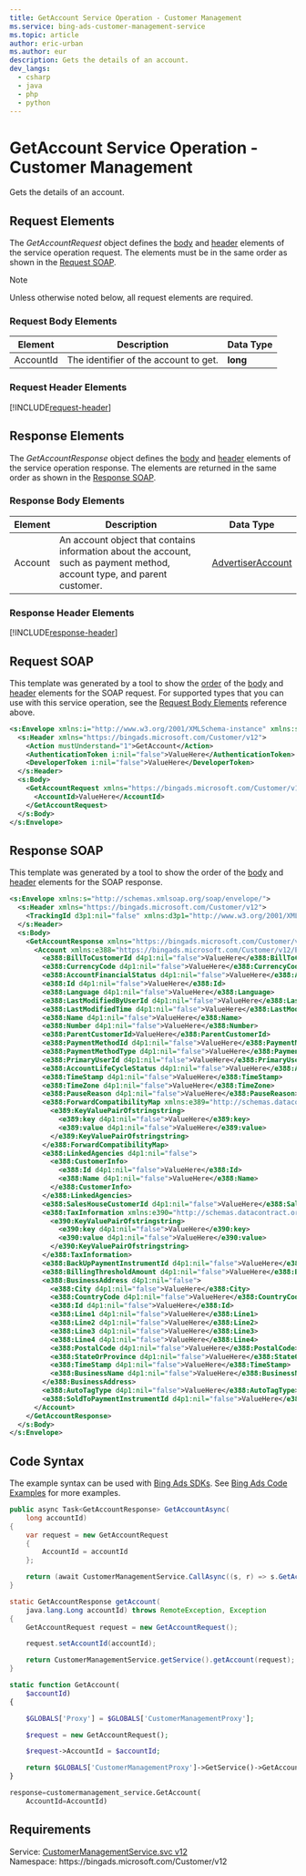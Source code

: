 ```yaml
---
title: GetAccount Service Operation - Customer Management
ms.service: bing-ads-customer-management-service
ms.topic: article
author: eric-urban
ms.author: eur
description: Gets the details of an account.
dev_langs: 
  - csharp
  - java
  - php
  - python
---
```

# GetAccount Service Operation - Customer Management
Gets the details of an account.

## <a name="request"></a>Request Elements
The *GetAccountRequest* object defines the [body](#request-body) and [header](#request-header) elements of the service operation request. The elements must be in the same order as shown in the [Request SOAP](#request-soap). 

> [!NOTE]
> Unless otherwise noted below, all request elements are required.

### <a name="request-body"></a>Request Body Elements

|Element|Description|Data Type|
|-----------|---------------|-------------|
|<a name="accountid"></a>AccountId|The identifier of the account to get.|**long**|

### <a name="request-header"></a>Request Header Elements
[!INCLUDE[request-header](./includes/request-header.md)]

## <a name="response"></a>Response Elements
The *GetAccountResponse* object defines the [body](#response-body) and [header](#response-header) elements of the service operation response. The elements are returned in the same order as shown in the [Response SOAP](#response-soap).

### <a name="response-body"></a>Response Body Elements

|Element|Description|Data Type|
|-----------|---------------|-------------|
|<a name="account"></a>Account|An account object that contains information about the account, such as payment method, account type, and parent customer.|[AdvertiserAccount](advertiseraccount.md)|

### <a name="response-header"></a>Response Header Elements
[!INCLUDE[response-header](./includes/response-header.md)]

## <a name="request-soap"></a>Request SOAP
This template was generated by a tool to show the [order](../guides/services-protocol.md#element-order) of the [body](#request-body) and [header](#request-header) elements for the SOAP request. For supported types that you can use with this service operation, see the [Request Body Elements](#request-header) reference above.

```xml
<s:Envelope xmlns:i="http://www.w3.org/2001/XMLSchema-instance" xmlns:s="http://schemas.xmlsoap.org/soap/envelope/">
  <s:Header xmlns="https://bingads.microsoft.com/Customer/v12">
    <Action mustUnderstand="1">GetAccount</Action>
    <AuthenticationToken i:nil="false">ValueHere</AuthenticationToken>
    <DeveloperToken i:nil="false">ValueHere</DeveloperToken>
  </s:Header>
  <s:Body>
    <GetAccountRequest xmlns="https://bingads.microsoft.com/Customer/v12">
      <AccountId>ValueHere</AccountId>
    </GetAccountRequest>
  </s:Body>
</s:Envelope>
```

## <a name="response-soap"></a>Response SOAP
This template was generated by a tool to show the order of the [body](#response-body) and [header](#response-header) elements for the SOAP response.

```xml
<s:Envelope xmlns:s="http://schemas.xmlsoap.org/soap/envelope/">
  <s:Header xmlns="https://bingads.microsoft.com/Customer/v12">
    <TrackingId d3p1:nil="false" xmlns:d3p1="http://www.w3.org/2001/XMLSchema-instance">ValueHere</TrackingId>
  </s:Header>
  <s:Body>
    <GetAccountResponse xmlns="https://bingads.microsoft.com/Customer/v12">
      <Account xmlns:e388="https://bingads.microsoft.com/Customer/v12/Entities" d4p1:nil="false" xmlns:d4p1="http://www.w3.org/2001/XMLSchema-instance">
        <e388:BillToCustomerId d4p1:nil="false">ValueHere</e388:BillToCustomerId>
        <e388:CurrencyCode d4p1:nil="false">ValueHere</e388:CurrencyCode>
        <e388:AccountFinancialStatus d4p1:nil="false">ValueHere</e388:AccountFinancialStatus>
        <e388:Id d4p1:nil="false">ValueHere</e388:Id>
        <e388:Language d4p1:nil="false">ValueHere</e388:Language>
        <e388:LastModifiedByUserId d4p1:nil="false">ValueHere</e388:LastModifiedByUserId>
        <e388:LastModifiedTime d4p1:nil="false">ValueHere</e388:LastModifiedTime>
        <e388:Name d4p1:nil="false">ValueHere</e388:Name>
        <e388:Number d4p1:nil="false">ValueHere</e388:Number>
        <e388:ParentCustomerId>ValueHere</e388:ParentCustomerId>
        <e388:PaymentMethodId d4p1:nil="false">ValueHere</e388:PaymentMethodId>
        <e388:PaymentMethodType d4p1:nil="false">ValueHere</e388:PaymentMethodType>
        <e388:PrimaryUserId d4p1:nil="false">ValueHere</e388:PrimaryUserId>
        <e388:AccountLifeCycleStatus d4p1:nil="false">ValueHere</e388:AccountLifeCycleStatus>
        <e388:TimeStamp d4p1:nil="false">ValueHere</e388:TimeStamp>
        <e388:TimeZone d4p1:nil="false">ValueHere</e388:TimeZone>
        <e388:PauseReason d4p1:nil="false">ValueHere</e388:PauseReason>
        <e388:ForwardCompatibilityMap xmlns:e389="http://schemas.datacontract.org/2004/07/System.Collections.Generic" d4p1:nil="false">
          <e389:KeyValuePairOfstringstring>
            <e389:key d4p1:nil="false">ValueHere</e389:key>
            <e389:value d4p1:nil="false">ValueHere</e389:value>
          </e389:KeyValuePairOfstringstring>
        </e388:ForwardCompatibilityMap>
        <e388:LinkedAgencies d4p1:nil="false">
          <e388:CustomerInfo>
            <e388:Id d4p1:nil="false">ValueHere</e388:Id>
            <e388:Name d4p1:nil="false">ValueHere</e388:Name>
          </e388:CustomerInfo>
        </e388:LinkedAgencies>
        <e388:SalesHouseCustomerId d4p1:nil="false">ValueHere</e388:SalesHouseCustomerId>
        <e388:TaxInformation xmlns:e390="http://schemas.datacontract.org/2004/07/System.Collections.Generic" d4p1:nil="false">
          <e390:KeyValuePairOfstringstring>
            <e390:key d4p1:nil="false">ValueHere</e390:key>
            <e390:value d4p1:nil="false">ValueHere</e390:value>
          </e390:KeyValuePairOfstringstring>
        </e388:TaxInformation>
        <e388:BackUpPaymentInstrumentId d4p1:nil="false">ValueHere</e388:BackUpPaymentInstrumentId>
        <e388:BillingThresholdAmount d4p1:nil="false">ValueHere</e388:BillingThresholdAmount>
        <e388:BusinessAddress d4p1:nil="false">
          <e388:City d4p1:nil="false">ValueHere</e388:City>
          <e388:CountryCode d4p1:nil="false">ValueHere</e388:CountryCode>
          <e388:Id d4p1:nil="false">ValueHere</e388:Id>
          <e388:Line1 d4p1:nil="false">ValueHere</e388:Line1>
          <e388:Line2 d4p1:nil="false">ValueHere</e388:Line2>
          <e388:Line3 d4p1:nil="false">ValueHere</e388:Line3>
          <e388:Line4 d4p1:nil="false">ValueHere</e388:Line4>
          <e388:PostalCode d4p1:nil="false">ValueHere</e388:PostalCode>
          <e388:StateOrProvince d4p1:nil="false">ValueHere</e388:StateOrProvince>
          <e388:TimeStamp d4p1:nil="false">ValueHere</e388:TimeStamp>
          <e388:BusinessName d4p1:nil="false">ValueHere</e388:BusinessName>
        </e388:BusinessAddress>
        <e388:AutoTagType d4p1:nil="false">ValueHere</e388:AutoTagType>
        <e388:SoldToPaymentInstrumentId d4p1:nil="false">ValueHere</e388:SoldToPaymentInstrumentId>
      </Account>
    </GetAccountResponse>
  </s:Body>
</s:Envelope>
```

## <a name="example"></a>Code Syntax
The example syntax can be used with [Bing Ads SDKs](../guides/client-libraries.md). See [Bing Ads Code Examples](../guides/code-examples.md) for more examples.
```csharp
public async Task<GetAccountResponse> GetAccountAsync(
	long accountId)
{
	var request = new GetAccountRequest
	{
		AccountId = accountId
	};

	return (await CustomerManagementService.CallAsync((s, r) => s.GetAccountAsync(r), request));
}
```
```java
static GetAccountResponse getAccount(
	java.lang.Long accountId) throws RemoteException, Exception
{
	GetAccountRequest request = new GetAccountRequest();

	request.setAccountId(accountId);

	return CustomerManagementService.getService().getAccount(request);
}
```
```php
static function GetAccount(
	$accountId)
{

	$GLOBALS['Proxy'] = $GLOBALS['CustomerManagementProxy'];

	$request = new GetAccountRequest();

	$request->AccountId = $accountId;

	return $GLOBALS['CustomerManagementProxy']->GetService()->GetAccount($request);
}
```
```python
response=customermanagement_service.GetAccount(
	AccountId=AccountId)
```

## Requirements
Service: [CustomerManagementService.svc v12](https://clientcenter.api.bingads.microsoft.com/Api/CustomerManagement/v12/CustomerManagementService.svc)  
Namespace: https\://bingads.microsoft.com/Customer/v12  

